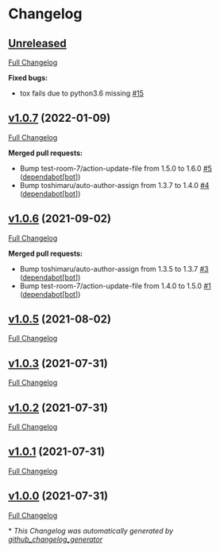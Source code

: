 # Changelog

## [Unreleased](https://github.com/abhi1693/python-packer/tree/HEAD)

[Full Changelog](https://github.com/abhi1693/python-packer/compare/v1.0.7...HEAD)

**Fixed bugs:**

- tox fails due to python3.6 missing [\#15](https://github.com/abhi1693/python-packer/issues/15)

## [v1.0.7](https://github.com/abhi1693/python-packer/tree/v1.0.7) (2022-01-09)

[Full Changelog](https://github.com/abhi1693/python-packer/compare/v1.0.6...v1.0.7)

**Merged pull requests:**

- Bump test-room-7/action-update-file from 1.5.0 to 1.6.0 [\#5](https://github.com/abhi1693/python-packer/pull/5) ([dependabot[bot]](https://github.com/apps/dependabot))
- Bump toshimaru/auto-author-assign from 1.3.7 to 1.4.0 [\#4](https://github.com/abhi1693/python-packer/pull/4) ([dependabot[bot]](https://github.com/apps/dependabot))

## [v1.0.6](https://github.com/abhi1693/python-packer/tree/v1.0.6) (2021-09-02)

[Full Changelog](https://github.com/abhi1693/python-packer/compare/v1.0.5...v1.0.6)

**Merged pull requests:**

- Bump toshimaru/auto-author-assign from 1.3.5 to 1.3.7 [\#3](https://github.com/abhi1693/python-packer/pull/3) ([dependabot[bot]](https://github.com/apps/dependabot))
- Bump test-room-7/action-update-file from 1.4.0 to 1.5.0 [\#1](https://github.com/abhi1693/python-packer/pull/1) ([dependabot[bot]](https://github.com/apps/dependabot))

## [v1.0.5](https://github.com/abhi1693/python-packer/tree/v1.0.5) (2021-08-02)

[Full Changelog](https://github.com/abhi1693/python-packer/compare/v1.0.3...v1.0.5)

## [v1.0.3](https://github.com/abhi1693/python-packer/tree/v1.0.3) (2021-07-31)

[Full Changelog](https://github.com/abhi1693/python-packer/compare/v1.0.2...v1.0.3)

## [v1.0.2](https://github.com/abhi1693/python-packer/tree/v1.0.2) (2021-07-31)

[Full Changelog](https://github.com/abhi1693/python-packer/compare/v1.0.1...v1.0.2)

## [v1.0.1](https://github.com/abhi1693/python-packer/tree/v1.0.1) (2021-07-31)

[Full Changelog](https://github.com/abhi1693/python-packer/compare/v1.0.0...v1.0.1)

## [v1.0.0](https://github.com/abhi1693/python-packer/tree/v1.0.0) (2021-07-31)

[Full Changelog](https://github.com/abhi1693/python-packer/compare/b77d7b774d40c5ae20311d91daaa267c0e6f1e1c...v1.0.0)



\* *This Changelog was automatically generated by [github_changelog_generator](https://github.com/github-changelog-generator/github-changelog-generator)*
